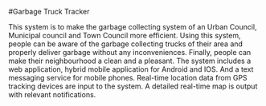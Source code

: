 #Garbage Truck Tracker

This system is to make the garbage collecting system of an Urban Council, Municipal council and Town Council more efficient. Using this system, people can be aware of the garbage collecting trucks of their area and properly deliver garbage without any inconveniences. Finally, people can make their neighbourhood a clean and a pleasant.
The system includes a web application, hybrid mobile application for Android and IOS. And a text messaging service for mobile phones.
Real-time location data from GPS tracking devices are input to the system. A detailed real-time map is output with relevant notifications.

